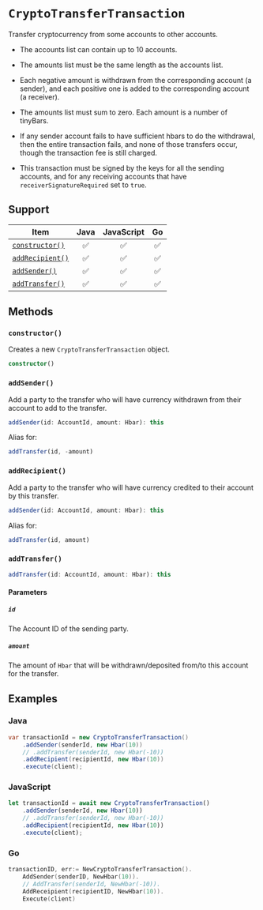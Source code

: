 # `CryptoTransferTransaction`

Transfer cryptocurrency from some accounts to other accounts.

* The accounts list can contain up to 10 accounts.

* The amounts list must be the same length as the accounts list.

* Each negative amount is withdrawn from the corresponding account (a sender),
    and each positive one is added to the corresponding account (a receiver).

* The amounts list must sum to zero. Each amount is a number of tinyBars.

* If any sender account fails to have sufficient hbars to do the withdrawal,
    then the entire transaction fails, and none of those transfers occur,
    though the transaction fee is still charged.

* This transaction must be signed by the keys for all the
    sending accounts, and for any receiving accounts that
    have `receiverSignatureRequired` set to `true`.

## Support

| Item | Java | JavaScript | Go
| - |:-: |:-: |:-: |
| [`constructor()`](#new) | ✅ | ✅ | ✅
| [`addRecipient()`](#addRecipient) | ✅ | ✅ | ✅
| [`addSender()`](#addSender) | ✅ | ✅ | ✅
| [`addTransfer()`](#addTransfer) | ✅ | ✅ | ✅

## Methods

### `constructor()`

Creates a new `CryptoTransferTransaction` object.

```typescript
constructor()
```

### `addSender()`

Add a party to the transfer who will have currency withdrawn from their account
to add to the transfer.

```typescript
addSender(id: AccountId, amount: Hbar): this
```

Alias for:

```typescript
addTransfer(id, -amount)
```

### `addRecipient()`

Add a party to the transfer who will have currency credited to their account
by this transfer.

```typescript
addSender(id: AccountId, amount: Hbar): this
```

Alias for:

```typescript
addTransfer(id, amount)
```

### `addTransfer()`

```typescript
addTransfer(id: AccountId, amount: Hbar): this
```

#### Parameters

##### `id`

The Account ID of the sending party.

##### `amount`

The amount of `Hbar` that will be withdrawn/deposited from/to this account
for the transfer.

## Examples

### Java

```java
var transactionId = new CryptoTransferTransaction()
    .addSender(senderId, new Hbar(10))
    // .addTransfer(senderId, new Hbar(-10))
    .addRecipient(recipientId, new Hbar(10))
    .execute(client);
```

### JavaScript

```javascript
let transactionId = await new CryptoTransferTransaction()
    .addSender(senderId, new Hbar(10))
    // .addTransfer(senderId, new Hbar(-10))
    .addRecipient(recipientId, new Hbar(10))
    .execute(client);
```

### Go

```go
transactionID, err:= NewCryptoTransferTransaction().
    AddSender(senderID, NewHbar(10)).
    // AddTransfer(senderId, NewHbar(-10)).
    AddReceipient(recipientID, NewHbar(10)).
    Execute(client)
```
